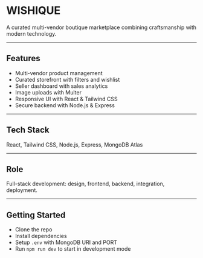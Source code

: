 # WISHIQUE

A curated multi-vendor boutique marketplace combining craftsmanship with modern technology.

---

## Features
- Multi-vendor product management  
- Curated storefront with filters and wishlist  
- Seller dashboard with sales analytics  
- Image uploads with Multer  
- Responsive UI with React & Tailwind CSS  
- Secure backend with Node.js & Express  

---

## Tech Stack
React, Tailwind CSS, Node.js, Express, MongoDB Atlas

---

## Role
Full-stack development: design, frontend, backend, integration, deployment.

---

## Getting Started
- Clone the repo  
- Install dependencies  
- Setup `.env` with MongoDB URI and PORT  
- Run `npm run dev` to start in development mode  

